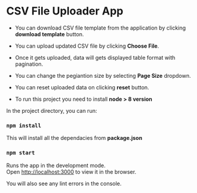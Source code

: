 # CSV File Uploader App

* You can download CSV file template from the application by clicking **download template** button.
* You can upload updated CSV file by clicking **Choose File**.
* Once it gets uploaded, data will gets displayed table format with pagination.
* You can change the pegiantion size by selecting **Page Size** dropdown.
* You can reset uploaded data on clicking **reset** button.

* To run this project you need to install **node > 8 version**

In the project directory, you can run:

### `npm install`

This will install all the dependacies from **package.json**

### `npm start`

Runs the app in the development mode.<br />
Open [http://localhost:3000](http://localhost:3000) to view it in the browser.

You will also see any lint errors in the console.

